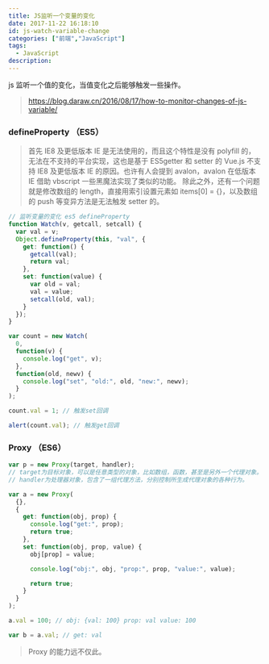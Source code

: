 ```yaml
---
title: JS监听一个变量的变化
date: 2017-11-22 16:18:10
id: js-watch-variable-change
categories: ["前端","JavaScript"]
tags:
  - JavaScript
description:
---
```


js 监听一个值的变化，当值变化之后能够触发一些操作。

<!-- more -->

> https://blog.daraw.cn/2016/08/17/how-to-monitor-changes-of-js-variable/

### defineProperty （ES5）

> 首先 IE8 及更低版本 IE 是无法使用的，而且这个特性是没有 polyfill 的，无法在不支持的平台实现，这也是基于 ES5getter 和 setter 的 Vue.js 不支持 IE8 及更低版本 IE 的原因。也许有人会提到 avalon，avalon 在低版本 IE 借助 vbscript 一些黑魔法实现了类似的功能。
> 除此之外，还有一个问题就是修改数组的 length，直接用索引设置元素如 items[0] = {}，以及数组的 push 等变异方法是无法触发 setter 的。

```javascript
// 监听变量的变化 es5 defineProperty
function Watch(v, getcall, setcall) {
  var val = v;
  Object.defineProperty(this, "val", {
    get: function() {
      getcall(val);
      return val;
    },
    set: function(value) {
      var old = val;
      val = value;
      setcall(old, val);
    }
  });
}

var count = new Watch(
  0,
  function(v) {
    console.log("get", v);
  },
  function(old, newv) {
    console.log("set", "old:", old, "new:", newv);
  }
);

count.val = 1; // 触发set回调

alert(count.val); // 触发get回调
```

### Proxy （ES6）

```javascript
var p = new Proxy(target, handler);
// target为目标对象，可以是任意类型的对象，比如数组，函数，甚至是另外一个代理对象。
// handler为处理器对象，包含了一组代理方法，分别控制所生成代理对象的各种行为。
```

```javascript
var a = new Proxy(
  {},
  {
    get: function(obj, prop) {
      console.log("get:", prop);
      return true;
    },
    set: function(obj, prop, value) {
      obj[prop] = value;

      console.log("obj:", obj, "prop:", prop, "value:", value);

      return true;
    }
  }
);

a.val = 100; // obj: {val: 100} prop: val value: 100

var b = a.val; // get: val
```

> Proxy 的能力远不仅此。
